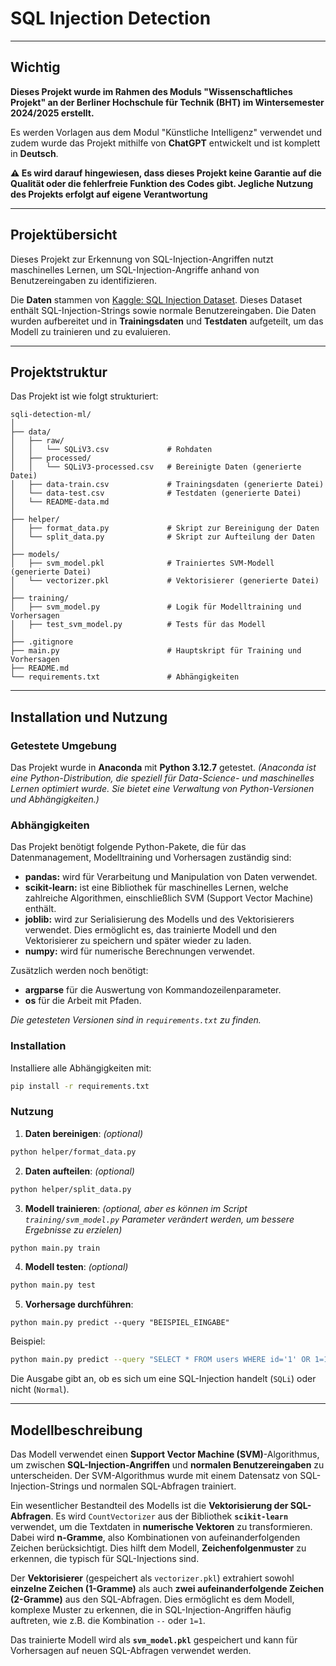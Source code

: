 # SQL Injection Detection

--------

##  **Wichtig**

**Dieses Projekt wurde im Rahmen des Moduls "Wissenschaftliches Projekt" an der Berliner Hochschule für Technik (BHT) im Wintersemester 2024/2025 erstellt.**

Es werden Vorlagen aus dem Modul "Künstliche Intelligenz" verwendet und zudem wurde das Projekt mithilfe von **ChatGPT** entwickelt und ist komplett in **Deutsch**.

**⚠️ Es wird darauf hingewiesen, dass dieses Projekt keine Garantie auf die Qualität oder die fehlerfreie Funktion des Codes gibt. Jegliche Nutzung des Projekts erfolgt auf eigene Verantwortung**

--------

## Projektübersicht
Dieses Projekt zur Erkennung von SQL-Injection-Angriffen nutzt maschinelles Lernen, um SQL-Injection-Angriffe anhand von Benutzereingaben zu identifizieren.

Die **Daten** stammen von [Kaggle: SQL Injection Dataset](https://www.kaggle.com/datasets/syedsaqlainhussain/sql-injection-dataset). Dieses Dataset enthält SQL-Injection-Strings sowie normale Benutzereingaben. Die Daten wurden aufbereitet und in **Trainingsdaten** und **Testdaten** aufgeteilt, um das Modell zu trainieren und zu evaluieren.

--------

## Projektstruktur
Das Projekt ist wie folgt strukturiert:

```
sqli-detection-ml/
│
├── data/                         
│   ├── raw/
│   │   └── SQLiV3.csv             # Rohdaten
│   ├── processed/                 
│   │   └── SQLiV3-processed.csv   # Bereinigte Daten (generierte Datei)
│   ├── data-train.csv             # Trainingsdaten (generierte Datei)
│   └── data-test.csv              # Testdaten (generierte Datei)
│   └── README-data.md             
│
├── helper/                       
│   ├── format_data.py             # Skript zur Bereinigung der Daten
│   └── split_data.py              # Skript zur Aufteilung der Daten
│
├── models/                        
│   ├── svm_model.pkl              # Trainiertes SVM-Modell (generierte Datei)
│   └── vectorizer.pkl             # Vektorisierer (generierte Datei)
│
├── training/                      
│   ├── svm_model.py               # Logik für Modelltraining und Vorhersagen
│   ├── test_svm_model.py          # Tests für das Modell
│
├── .gitignore   
├── main.py                        # Hauptskript für Training und Vorhersagen
├── README.md                      
└── requirements.txt               # Abhängigkeiten
```
--------

## Installation und Nutzung

### Getestete Umgebung
Das Projekt wurde in **Anaconda** mit **Python 3.12.7** getestet. _(Anaconda ist eine Python-Distribution, die speziell für Data-Science- und maschinelles Lernen optimiert wurde. Sie bietet eine Verwaltung von Python-Versionen und Abhängigkeiten.)_

### Abhängigkeiten
Das Projekt benötigt folgende Python-Pakete, die für das Datenmanagement, Modelltraining und Vorhersagen zuständig sind:

* **pandas:** wird für Verarbeitung und Manipulation von Daten verwendet.
* **scikit-learn:** ist eine Bibliothek für maschinelles Lernen, welche zahlreiche Algorithmen, einschließlich SVM (Support Vector Machine) enthält.
* **joblib:** wird zur Serialisierung des Modells und des Vektorisierers verwendet. Dies ermöglicht es, das trainierte Modell und den Vektorisierer zu speichern und später wieder zu laden.
* **numpy:** wird für numerische Berechnungen verwendet.

Zusätzlich werden noch benötigt:

* **argparse** für die Auswertung von Kommandozeilenparameter.
* **os** für die Arbeit mit Pfaden.

_Die getesteten Versionen sind in `requirements.txt` zu finden._

### Installation

Installiere alle Abhängigkeiten mit:
```bash
pip install -r requirements.txt
```

### Nutzung

1. **Daten bereinigen**: _(optional)_
```bash
python helper/format_data.py
```
2. **Daten aufteilen**: _(optional)_
 ```bash
python helper/split_data.py
```
3. **Modell trainieren**: _(optional, aber es können im Script `training/svm_model.py` Parameter verändert werden, um bessere Ergebnisse zu erzielen)_
```bash
python main.py train
```
4. **Modell testen**: _(optional)_
```bash
python main.py test
```
5. **Vorhersage durchführen**:
```
python main.py predict --query "BEISPIEL_EINGABE"
```
Beispiel: 

```bash
python main.py predict --query "SELECT * FROM users WHERE id='1' OR 1=1 --"
```
Die Ausgabe gibt an, ob es sich um eine SQL-Injection handelt (`SQLi`) oder nicht (`Normal`).

--------

## Modellbeschreibung

Das Modell verwendet einen **Support Vector Machine (SVM)**-Algorithmus, um zwischen **SQL-Injection-Angriffen** und **normalen Benutzereingaben** zu unterscheiden. Der SVM-Algorithmus wurde mit einem Datensatz von SQL-Injection-Strings und normalen SQL-Abfragen trainiert.

Ein wesentlicher Bestandteil des Modells ist die **Vektorisierung der SQL-Abfragen**. Es wird `CountVectorizer` aus der Bibliothek **`scikit-learn`** verwendet, um die Textdaten in **numerische Vektoren** zu transformieren. Dabei wird **n-Gramme**, also Kombinationen von aufeinanderfolgenden Zeichen berücksichtigt. Dies hilft dem Modell, **Zeichenfolgenmuster** zu erkennen, die typisch für SQL-Injections sind.

Der **Vektorisierer** (gespeichert als `vectorizer.pkl`) extrahiert sowohl **einzelne Zeichen (1-Gramme)** als auch **zwei aufeinanderfolgende Zeichen (2-Gramme)** aus den SQL-Abfragen. Dies ermöglicht es dem Modell, komplexe Muster zu erkennen, die in SQL-Injection-Angriffen häufig auftreten, wie z.B. die Kombination `--` oder `1=1`.

Das trainierte Modell wird als **`svm_model.pkl`** gespeichert und kann für Vorhersagen auf neuen SQL-Abfragen verwendet werden.

